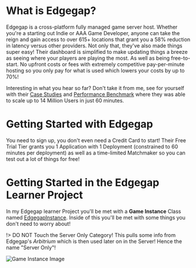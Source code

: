 # What is Edgegap?
Edgegap is a cross-platform fully managed game server host. Whether you're a starting out Indie or AAA Game Developer, anyone can take the reign and gain access to over 615+ locations that grant you a 58% reduction in latency versus other providers. Not only that, they've also made things super easy! Their dashboard is simplified to make updating things a breeze as seeing where your players are playing the most. As well as being free-to-start. No upfront costs or fees with extremely competitive pay-per-minute hosting so you only pay for what is used which lowers your costs by up to 70%!

Interesting in what you hear so far? Don't take it from me, see for yourself with their [Case Studies](https://edgegap.com/gaming/case-studies) and [Performance Benchmark](https://edgegap.com/resources/performance-benchmark) where they was able to scale up to 14 Million Users in just 60 minutes.

# Getting Started with Edgegap

You need to sign up, you don't even need a Credit Card to start! Their Free Trial Tier grants you 1 Application with 1 Deployment (constrained to 60 minutes per deployment) as well as a time-limited Matchmaker so you can test out a lot of things for free!

# Getting Started in the Edgegap Learner Project

In my Edgegap learner Project you'll be met with a <b>Game Instance</b> Class named <u>EdgegapInstance</u>. Inside of this you'll be met with some things you don't need to worry about! 

!> DO NOT Touch the Server Only Category! This pulls some info from Edgegap's <i>Arbitrium</i> which is then used later on in the Server! Hence the name "Server Only"!

![Game Instance Image](https://i.imgur.com/XY2gSSK.png "An Image of the Game Instance")
